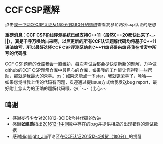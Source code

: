 # CCF CSP题解

点击[谈一下两次CSP认证从180分到380分的感想](https://blog.csdn.net/richenyunqi/article/details/83388315)查看我参加两次csp认证的感想<br>

**重磅消息：CCF CSP在线评测系统已经支持C++11（虽然C++20都快出来了-_-||），真是千呼万唤始出来啊，以后更新的所有CCF认证题解代码均将基于C++11语法编写，所以最好选择CCF CSP评测系统的C++11编译器来编译我在博客中所写的代码哦**

CCF CSP题解的仓库我会一直维护，每次考试后都会尽快更新新的题解，力争做github的CCF CSP题解仓库中最用心的仓库，如果我的工作能让您得到一些帮助，那就是我最大的荣幸。ps：如果您能点一下star，我就更荣幸了，哈哈\~\~<br>
如果您觉得我上传的代码有问题，欢迎通过提issue方式给我发送bug report，最好附上您认为的正确的题解代码哦，ღ( ´･ᴗ･\` )比心\~~

## 鸣谢

 - 感谢[夜行少女](https://me.csdn.net/qq_37967797)对[201812-3CIDR合并](https://blog.csdn.net/richenyunqi/article/details/86477396)代码的改进
 - 感谢**张建勋**指出[201612-1中间数](https://blog.csdn.net/richenyunqi/article/details/79640831)中存在的bug并提供相应的出现错误的测试数据
 - 感谢[Highlight_Jin](https://me.csdn.net/Highlight_Jin)评论区在[CCF认证201512-4送货（100分）](https://blog.csdn.net/richenyunqi/article/details/80382450#commentsedit)的提醒
